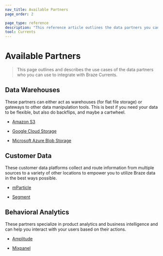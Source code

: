 ```yaml
---
nav_title: Available Partners
page_order: 2

page_type: reference
description: "This reference article outlines the data partners you can use to integrate with Braze Currents, and their use cases."
tool: Currents
---
```


# Available Partners

> This page outlines and describes the use cases of the data partners who you can use to integrate with Braze Currents.

## Data Warehouses

These partners can either act as warehouses (for flat file storage) or gateways to other data manipulation tools. This is best if you need your data to be flexible, but also do backflips, and maybe a cartwheel.

* [Amazon S3][1]

* [Google Cloud Storage][2]

* [Microsoft Azure Blob Storage][3]


## Customer Data

These customer data platforms collect and route information from multiple sources to a variety of other locations to empower you to utilize Braze data in the best ways possible.

* [mParticle][6]

* [Segment][7]


## Behavioral Analytics

These partners specialize in product analytics and business intelligence and can help you interact with your users based on their actions.

* [Amplitude][4]

* [Mixpanel][5]



[1]: {{site.baseurl}}/partners/data_and_infrastructure_agility/data_warehouses/amazon_s3/
[2]: {{site.baseurl}}/partners/data_and_infrastructure_agility/data_warehouses/google_cloud_storage_for_currents/
[3]: {{site.baseurl}}/partners/data_and_infrastructure_agility/data_warehouses/microsoft_azure_blob_storage_for_currents/
[4]: {{site.baseurl}}/partners/insights/behavioral_analytics/amplitude_for_currents/
[5]: {{site.baseurl}}/partners/insights/behavioral_analytics/mixpanel_for_currents/
[6]: {{site.baseurl}}/partners/data_and_infrastructure_agility/customer_data_platform/mParticle/mparticle_for_currents/
[7]: {{site.baseurl}}/partners/data_and_infrastructure_agility/customer_data_platform/segment/segment_for_currents/
